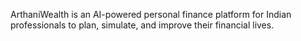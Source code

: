ArthaniWealth is an AI-powered personal finance platform for Indian professionals to plan, simulate, and improve their financial lives.
